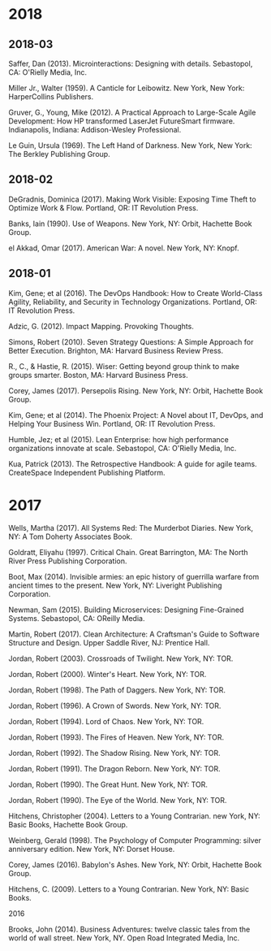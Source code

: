 # 2018

## 2018-03

Saffer, Dan (2013). Microinteractions: Designing with details. Sebastopol, CA: O'Rielly Media, Inc.

Miller Jr., Walter (1959). A Canticle for Leibowitz. New York, New York: HarperCollins Publishers. 

Gruver, G., Young, Mike (2012). A Practical Approach to Large-Scale Agile Development: How HP transformed LaserJet FutureSmart firmware. Indianapolis, Indiana: Addison-Wesley Professional.

Le Guin, Ursula (1969). The Left Hand of Darkness. New York, New York: The Berkley Publishing Group.

## 2018-02

DeGradnis, Dominica (2017). Making Work Visible: Exposing Time Theft to Optimize Work & Flow. Portland, OR: IT Revolution Press.

Banks, Iain (1990). Use of Weapons. New York, NY: Orbit, Hachette Book Group.

el Akkad, Omar (2017). American War: A novel. New York, NY: Knopf.

## 2018-01

Kim, Gene; et al (2016). The DevOps Handbook: How to Create World-Class Agility, Reliability, and Security in Technology Organizations. Portland, OR: IT Revolution Press. 

Adzic, G. (2012). Impact Mapping. Provoking Thoughts.

Simons, Robert (2010). Seven Strategy Questions: A Simple Approach for Better Execution. Brighton, MA: Harvard Business Review Press.

R., C., & Hastie, R. (2015). Wiser: Getting beyond group think to make groups smarter. Boston, MA: Harvard Business Press.

Corey, James (2017). Persepolis Rising. New York, NY: Orbit, Hachette Book Group.

Kim, Gene; et al (2014). The Phoenix Project: A Novel about IT, DevOps, and Helping Your Business Win. Portland, OR: IT Revolution Press. 

Humble, Jez; et al (2015). Lean Enterprise: how high performance organizations innovate at scale. Sebastopol, CA: O'Rielly Media, Inc.

Kua, Patrick (2013). The Retrospective Handbook: A guide for agile teams. CreateSpace Independent Publishing Platform.

# 2017

Wells, Martha (2017). All Systems Red: The Murderbot Diaries. New York, NY: A Tom Doherty Associates Book.

Goldratt, Eliyahu (1997). Critical Chain. Great Barrington, MA: The North River Press Publishing Corporation.

Boot, Max (2014). Invisible armies: an epic history of guerrilla warfare from ancient times to the present. New York, NY: Liveright Publishing Corporation.

Newman, Sam (2015). Building Microservices: Designing Fine-Grained Systems. Sebastopol, CA: OReilly Media.

Martin, Robert (2017). Clean Architecture: A Craftsman's Guide to Software Structure and Design. Upper Saddle River, NJ: Prentice Hall.

Jordan, Robert (2003). Crossroads of Twilight. New York, NY: TOR.
		
Jordan, Robert (2000). Winter's Heart. New York, NY: TOR.
		
Jordan, Robert (1998). The Path of Daggers. New York, NY: TOR.
		
Jordan, Robert (1996). A Crown of Swords. New York, NY: TOR.
		
Jordan, Robert (1994). Lord of Chaos. New York, NY: TOR.
		
Jordan, Robert (1993). The Fires of Heaven. New York, NY: TOR.
		
Jordan, Robert (1992). The Shadow Rising. New York, NY: TOR.
		
Jordan, Robert (1991). The Dragon Reborn. New York, NY: TOR.
		
Jordan, Robert (1990). The Great Hunt. New York, NY: TOR.
		
Jordan, Robert (1990). The Eye of the World. New York, NY: TOR.

Hitchens, Christopher (2004). Letters to a Young Contrarian. new York, NY: Basic Books, Hachette Book Group.

Weinberg, Gerald (1998). The Psychology of Computer Programming: silver anniversary edition. New York, NY: Dorset House.

Corey, James (2016). Babylon's Ashes. New York, NY: Orbit, Hachette Book Group.

Hitchens, C. (2009). Letters to a Young Contrarian. New York, NY: Basic Books.

2016

Brooks, John (2014). Business Adventures: twelve classic tales from the world of wall street. New York, NY. Open Road Integrated Media, Inc. 
